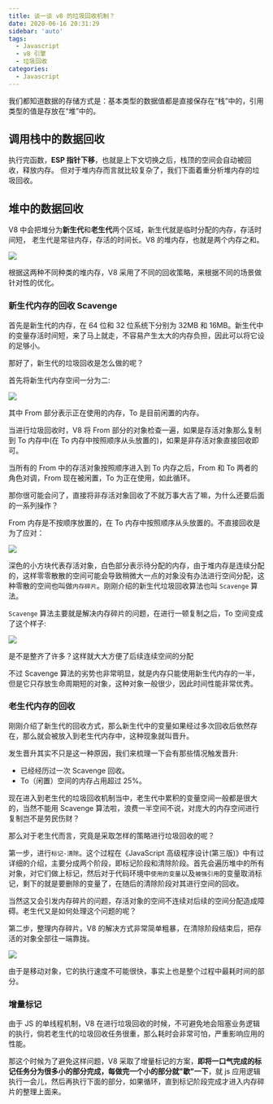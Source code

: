 ```yaml
---
title: 谈一谈 v8 的垃圾回收机制？
date: 2020-06-16 20:31:29
sidebar: 'auto'
tags:
  - Javascript
  - v8 引擎
  - 垃圾回收
categories:
  - Javascript
---
```


我们都知道数据的存储方式是：基本类型的数据值都是直接保存在“栈”中的，引用类型的值是存放在“堆”中的。

## 调用栈中的数据回收

执行完函数，**ESP 指针下移**，也就是上下文切换之后，栈顶的空间会自动被回收，释放内存。 但对于堆内存而言就比较复杂了，我们下面着重分析堆内存的垃圾回收。

## 堆中的数据回收

V8 中会把堆分为**新生代**和**老生代**两个区域，新生代就是临时分配的内存，存活时间短， 老生代是常驻内存，存活的时间长。V8 的堆内存，也就是两个内存之和。

![](https://gitee.com/alvin0216/cdn/raw/master/images/v8-gc1.png)

根据这两种不同种类的堆内存，V8 采用了不同的回收策略，来根据不同的场景做针对性的优化。

### 新生代内存的回收 Scavenge

首先是新生代的内存，在 64 位和 32 位系统下分别为 32MB 和 16MB。新生代中的变量存活时间短，来了马上就走，不容易产生太大的内存负担，因此可以将它设的足够小。

那好了，新生代的垃圾回收是怎么做的呢？

首先将新生代内存空间一分为二:

![](https://gitee.com/alvin0216/cdn/raw/master/images/v8-gc2.png)

其中 From 部分表示正在使用的内存，To 是目前闲置的内存。

当进行垃圾回收时，V8 将 From 部分的对象检查一遍，如果是存活对象那么复制到 To 内存中(在 To 内存中按照顺序从头放置的)，如果是非存活对象直接回收即可。

当所有的 From 中的存活对象按照顺序进入到 To 内存之后，From 和 To 两者的角色对调，From 现在被闲置，To 为正在使用，如此循环。

那你很可能会问了，直接将非存活对象回收了不就万事大吉了嘛，为什么还要后面的一系列操作？

From 内存是不按顺序放置的，在 To 内存中按照顺序从头放置的。不直接回收是为了应对：

![](https://gitee.com/alvin0216/cdn/raw/master/images/v8-gc3.png)

深色的小方块代表存活对象，白色部分表示待分配的内存，由于堆内存是连续分配的，这样零零散散的空间可能会导致稍微大一点的对象没有办法进行空间分配，这种零散的空间也叫做`内存碎片`。刚刚介绍的新生代垃圾回收算法也叫 `Scavenge` 算法。

`Scavenge` 算法主要就是解决内存碎片的问题，在进行一顿复制之后，To 空间变成了这个样子:

![](https://gitee.com/alvin0216/cdn/raw/master/images/v8-gc4.png)

是不是整齐了许多？这样就大大方便了后续连续空间的分配

不过 Scavenge 算法的劣势也非常明显，就是内存只能使用新生代内存的一半，但是它只存放生命周期短的对象，这种对象一般很少，因此时间性能非常优秀。

### 老生代内存的回收

刚刚介绍了新生代的回收方式，那么新生代中的变量如果经过多次回收后依然存在，那么就会被放入到老生代内存中，这种现象就叫晋升。

发生晋升其实不只是这一种原因，我们来梳理一下会有那些情况触发晋升:

- 已经经历过一次 Scavenge 回收。
- To（闲置）空间的内存占用超过 25%。

现在进入到老生代的垃圾回收机制当中，老生代中累积的变量空间一般都是很大的，当然不能用 Scavenge 算法啦，浪费一半空间不说，对庞大的内存空间进行复制岂不是劳民伤财？

那么对于老生代而言，究竟是采取怎样的策略进行垃圾回收的呢？

第一步，进行`标记-清除`。这个过程在《JavaScript 高级程序设计(第三版)》中有过详细的介绍，主要分成两个阶段，即标记阶段和清除阶段。首先会遍历堆中的所有对象，对它们做上标记，然后对于代码环境中`使用的变量`以及`被强引用`的变量取消标记，剩下的就是要删除的变量了，在随后的清除阶段对其进行空间的回收。

当然这又会引发内存碎片的问题，存活对象的空间不连续对后续的空间分配造成障碍。老生代又是如何处理这个问题的呢？

第二步，整理内存碎片。V8 的解决方式非常简单粗暴，在清除阶段结束后，把存活的对象全部往一端靠拢。

![](https://gitee.com/alvin0216/cdn/raw/master/images/v8-gc5.png)

由于是移动对象，它的执行速度不可能很快，事实上也是整个过程中最耗时间的部分。

### 增量标记

由于 JS 的单线程机制，V8 在进行垃圾回收的时候，不可避免地会阻塞业务逻辑的执行，倘若老生代的垃圾回收任务很重，那么耗时会非常可怕，严重影响应用的性能。

那这个时候为了避免这样问题，V8 采取了增量标记的方案，**即将一口气完成的标记任务分为很多小的部分完成，每做完一个小的部分就"歇"一下**，就 js 应用逻辑执行一会儿，然后再执行下面的部分，如果循环，直到标记阶段完成才进入内存碎片的整理上面来。
